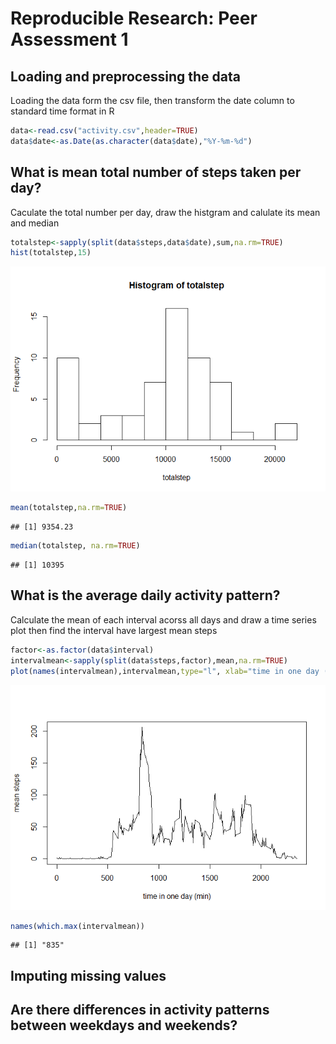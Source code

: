 # Reproducible Research: Peer Assessment 1


## Loading and preprocessing the data

Loading the data form the csv file, then transform the date column to standard time format in R

```r
data<-read.csv("activity.csv",header=TRUE)
data$date<-as.Date(as.character(data$date),"%Y-%m-%d")
```


## What is mean total number of steps taken per day?

Caculate the total number per day, draw the histgram and calulate its mean and median


```r
totalstep<-sapply(split(data$steps,data$date),sum,na.rm=TRUE)
hist(totalstep,15)
```

![](PA1_template_files/figure-html/totalsteps-1.png) 

```r
mean(totalstep,na.rm=TRUE)
```

```
## [1] 9354.23
```

```r
median(totalstep, na.rm=TRUE)
```

```
## [1] 10395
```


## What is the average daily activity pattern?

Calculate the mean of each interval acorss all days and draw a time series plot then find the interval have largest mean steps


```r
factor<-as.factor(data$interval)
intervalmean<-sapply(split(data$steps,factor),mean,na.rm=TRUE)
plot(names(intervalmean),intervalmean,type="l", xlab="time in one day (min)",ylab="mean steps")
```

![](PA1_template_files/figure-html/pattern-1.png) 

```r
names(which.max(intervalmean))
```

```
## [1] "835"
```
## Imputing missing values



## Are there differences in activity patterns between weekdays and weekends?
